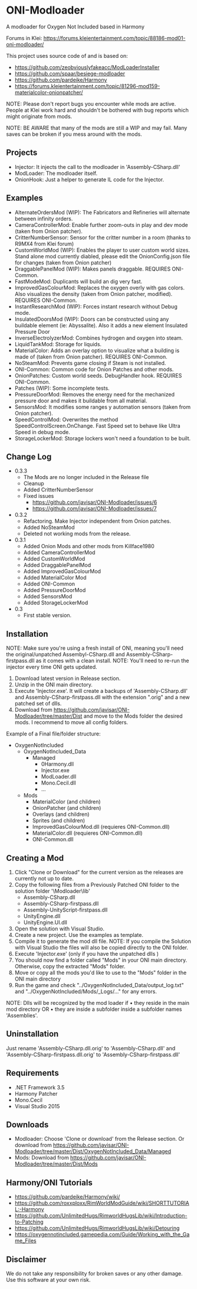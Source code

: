 # ONI-Modloader
A modloader for Oxygen Not Included based in Harmony

Forums in Klei:
https://forums.kleientertainment.com/topic/88186-mod01-oni-modloader/

This project uses source code of and is based on:
* https://github.com/zeobviouslyfakeacc/ModLoaderInstaller
* https://github.com/spaar/besiege-modloader
* https://github.com/pardeike/Harmony
* https://forums.kleientertainment.com/topic/81296-mod159-materialcolor-onionpatcher/


NOTE: Please don't report bugs you encounter while mods are active. People at Klei work hard and shouldn't be bothered with bug reports which might originate from mods.

NOTE: BE AWARE that many of the mods are still a WIP and may fail. Many saves can be broken if you mess around with the mods.

Projects
--------
* Injector: It injects the call to the modloader in 'Assembly-CSharp.dll'
* ModLoader: The modloader itself.
* OnionHook: Just a helper to generate IL code for the Injector.


Examples
--------
* AlternateOrdersMod (WIP): The Fabricators and Refineries will alternate between infinity orders.
* CameraControllerMod: Enable further zoom-outs in play and dev mode (taken from Onion patcher).
* CritterNumberSensor: Sensor for the critter number in a room (thanks to R9MX4 from Klei forum)
* CustomWorldMod (WIP): Enables the player to user custom world sizes. Stand alone mod currently diabled, please edit the OnionConfig.json file for changes (taken from Onion patcher)
* DraggablePanelMod (WIP): Makes panels draggable. REQUIRES ONI-Common.
* FastModeMod: Duplicants will build an dig very fast.
* ImprovedGasColourMod: Replaces the oxygen overly with gas colors. Also visualizes the density (taken from Onion patcher, modified). REQUIRES ONI-Common.
* InstantResearchMod (WIP): Forces instant research without Debug mode.
* InsulatedDoorsMod (WIP): Doors can be constructed using any buildable element (ie: Abyssalite). Also it adds a new element Insulated Pressure Door
* InverseElectrolyzerMod: Combines hydrogen and oxygen into steam.
* LiquidTankMod: Storage for liquids.
* MaterialColor: Adds an overlay option to visualize what a building is made of (taken from Onion patcher). REQUIRES ONI-Common.
* NoSteamMod: Prevents game closing if Steam is not installed.
* ONI-Common: Common code for Onion Patches and other mods.
* OnionPatches: Custom world seeds. DebugHandler hook. REQUIRES ONI-Common.
* Patches (WIP): Some incomplete tests.
* PressureDoorMod: Removes the energy need for the mechanized pressure door and makes it buildable from all material.
* SensorsMod: It modifies some ranges y automation sensors (taken from Onion patcher).
* SpeedControlMod: Overwrites the method SpeedControlScreen.OnChange. Fast Speed set to behave like Ultra Speed in debug mode.
* StorageLockerMod: Storage lockers won't need a foundation to be built.


Change Log
----------
* 0.3.3
  * The Mods are no longer included in the Release file
  * Cleanup
  * Added CritterNumberSensor
  * Fixed issues
    * https://github.com/javisar/ONI-Modloader/issues/6
	* https://github.com/javisar/ONI-Modloader/issues/7
* 0.3.2
  * Refactoring. Make Injector independent from Onion patches.
  * Added NoSteamMod
  * Deleted not working mods from the release.
* 0.3.1
  * Added Onion Mods and other mods from Killface1980
  * Added CameraControllerMod
  * Added CustomWorldMod
  * Added DraggablePanelMod
  * Added ImprovedGasColourMod
  * Added MaterialColor Mod
  * Added ONI-Common
  * Added PressureDoorMod
  * Added SensorsMod
  * Added StorageLockerMod
* 0.3
  * First stable version.


Installation
------------
NOTE: Make sure you're using a fresh install of ONI, meaning you'll need the original/unpatched Assembyl-CSharp.dll and Assembly-CSharp-firstpass.dll as it comes with a clean install.
NOTE: You'll need to re-run the injector every time ONI gets updated.

1. Download latest version in Release section.
2. Unzip in the ONI main directory.
3. Execute 'Injector.exe'. It will create a backups of 'Assembly-CSharp.dll' and Assembly-CSharp-firstpass.dll with the extension ".orig"  and a new patched set of dlls.
4. Download from https://github.com/javisar/ONI-Modloader/tree/master/Dist and move to the Mods folder the desired mods. I recommend to move all config folders.


Example of a Final file/folder structure:
* OxygenNotIncluded
  * OxygenNotIncluded_Data
    * Managed
      * 0Harmony.dll
	  * Injector.exe
	  * ModLoader.dll
	  * Mono.Cecil.dll
	  * ...
  * Mods
    * MaterialColor (and children)
	* OnionPatcher (and children)
	* Overlays (and children)
	* Sprites (and children)
	* ImprovedGasColourMod.dll (requieres ONI-Common.dll)
	* MaterialColor.dll (requieres ONI-Common.dll)
	* ONI-Common.dll


Creating a Mod
--------------
1. Click "Clone or Download" for the current version as the releases are currently not up to date.
2. Copy the following files from a Previously Patched ONI folder to the solution folder '\Modloader\lib\'
   * Assembly-CSharp.dll
   * Assembly-CSharp-firstpass.dll
   * Assembly-UnityScript-firstpass.dll
   * UnityEngine.dll
   * UnityEngine.UI.dll
3. Open the solution with Visual Studio.
4. Create a new project. Use the examples as template.
5. Compile it to generate the mod dll file. NOTE: If you compile the Solution with Visual Studio the files will also be copied directly to the ONI folder.
6. Execute 'Injector.exe' (only if you have the unpatched dlls )
7. You should now find a folder called "Mods" in your ONI main directory. Otherwise, copy the extracted "Mods" folder.
8. Move or copy all the mods you'd like to use to the "Mods" folder in the ONI main directory
9. Run the game and check "../OxygenNotIncluded_Data/output_log.txt" and "../OxygenNotIncluded/Mods/_Logs/..." for any errors.


NOTE: Dlls will be recognized by the mod loader if 
• they reside in the main mod directory 
OR
• they are inside a subfolder inside a subfolder names 'Assemblies'.


Uninstallation
--------------
Just rename 'Assembly-CSharp.dll.orig' to 'Assembly-CSharp.dll' and 'Assembly-CSharp-firstpass.dll.orig' to 'Assembly-CSharp-firstpass.dll'


Requirements
------------
* .NET Framework 3.5
* Harmony Patcher
* Mono.Cecil
* Visual Studio 2015


Downloads
---------
* Modloader: Choose 'Clone or download' from the Release section. Or download from https://github.com/javisar/ONI-Modloader/tree/master/Dist/OxygenNotIncluded_Data/Managed
* Mods: Download from https://github.com/javisar/ONI-Modloader/tree/master/Dist/Mods



Harmony/ONI Tutorials
-----------------
* https://github.com/pardeike/Harmony/wiki/
* https://github.com/roxxploxx/RimWorldModGuide/wiki/SHORTTUTORIAL:-Harmony
* https://github.com/UnlimitedHugs/RimworldHugsLib/wiki/Introduction-to-Patching
* https://github.com/UnlimitedHugs/RimworldHugsLib/wiki/Detouring
* https://oxygennotincluded.gamepedia.com/Guide/Working_with_the_Game_Files



Disclaimer
----------
We do not take any responsibility for broken saves or any other damage. Use this software at your own risk.
